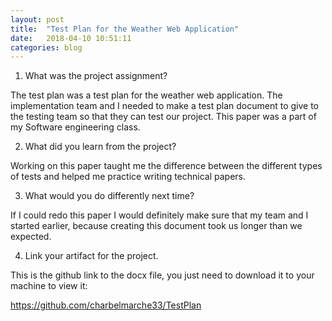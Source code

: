 ```yaml
---
layout: post
title:  "Test Plan for the Weather Web Application"
date:   2018-04-10 10:51:11
categories: blog
---
```


1)	What was the project assignment? 

The test plan was a test plan for the weather web application. The implementation team and I needed to make a test plan document to give to the testing team so that they can test our project. This paper was a part of my Software engineering class.  

2)	What did you learn from the project? 

Working on this paper taught me the difference between the different types of tests and helped me practice writing technical papers.

3)	What would you do differently next time? 

If I could redo this paper I would definitely make sure that my team and I started earlier, because creating this document took us longer than we expected.

4)	Link your artifact for the project.

This is the github link to the docx file, you just need to download it to your machine to view it:

https://github.com/charbelmarche33/TestPlan



